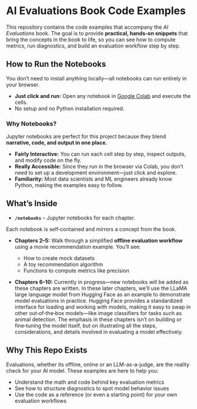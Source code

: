 # AI Evaluations Book Code Examples

This repository contains the code examples that accompany the *AI Evaluations* book. The goal is to provide **practical, hands‑on snippets** that bring the concepts in the book to life, so you can see how to compute metrics, run diagnostics, and build an evaluation workflow step by step.

## How to Run the Notebooks

You don’t need to install anything locally—all notebooks can run entirely in your browser.

- **Just click and run:** Open any notebook in [Google Colab](https://colab.research.google.com) and execute the cells.
- No setup and no Python installation required.

### **Why Notebooks?**
Jupyter notebooks are perfect for this project because they blend **narrative, code, and output in one place.**
- **Fairly Interactive:** You can run each cell step by step, inspect outputs, and modify code on the fly.
- **Really Accessible:** Since they run in the browser via Colab, you don’t need to set up a development environment—just click and explore.
- **Familiarity:** Most data scientists and ML engineers already know Python, making the examples easy to follow.

## What’s Inside

- **`/notebooks`** – Jupyter notebooks for each chapter.

Each notebook is self‑contained and mirrors a concept from the book.

- **Chapters 2–5:** Walk through a simplified **offline evaluation workflow** using a movie recommendation example. You’ll see:
  - How to create mock datasets
  - A toy recommendation algorithm
  - Functions to compute metrics like precision

- **Chapters 6–10:** Currently in progress—new notebooks will be added as these chapters are written. In these later chapters, we’ll use the LLaMA large language model from Hugging Face as an example to demonstrate model evaluations in practice. Hugging Face provides a standardized interface for loading and working with models, making it easy to swap in other out‑of‑the‑box models—like image classifiers for tasks such as animal detection. The emphasis in these chapters isn’t on building or fine‑tuning the model itself, but on illustrating all the steps, considerations, and details involved in evaluating a model effectively.

## Why This Repo Exists

Evaluations, whether its offline, online or an LLM-as-a-judge, are the reality check for your AI model. These examples are here to help you:
- Understand the math and code behind key evaluation metrics
- See how to structure diagnostics to spot model behavior issues
- Use the code as a reference (or even a starting point) for your own evaluation workflows
